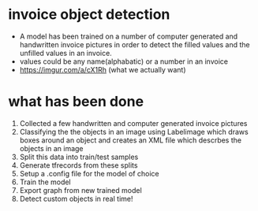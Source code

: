 # invoice object detection
* A model has been trained on a number of computer generated and handwritten invoice pictures in order to detect the filled values and the unfilled values in an invoice. 
* values could be any name(alphabatic) or a number in an invoice 
* https://imgur.com/a/cX1Rh (what we actually want)




# what has been done
1. Collected a few handwritten and computer generated invoice pictures
2. Classifying the the objects in an image using Labelimage which draws boxes around an object and creates an XML file which descrbes the objects in an image
3. Split this data into train/test samples
4. Generate  tfrecords from these splits
5. Setup a .config file for the model of choice 
6. Train the model
7. Export graph from new trained model
8. Detect custom objects in real time!




